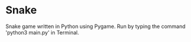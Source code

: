 # Snake
Snake game written in Python using Pygame.
Run by typing the command 'python3 main.py' in Terminal.
